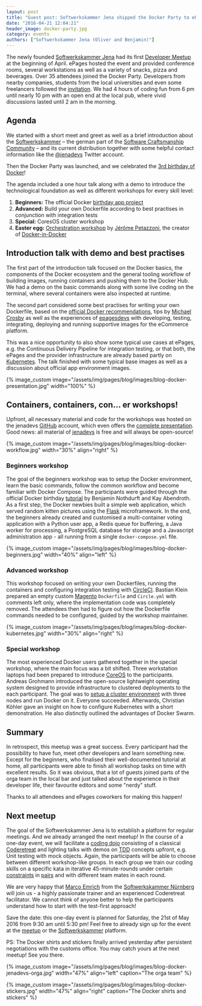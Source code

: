 ```yaml
---
layout: post
title: "Guest post: Softwerkskammer Jena shipped the Docker Party to ePages!"
date: "2016-04-21 12:04:21"
header_image: docker-party.jpg
category: events
authors: ["Softwerkskammer Jena (Oliver and Benjamin)"]
---
```


The newly founded [Softwerkskammer Jena](http://www.softwerkskammer.org/groups/jena) had its first [Developer Meetup](http://www.meetup.com/jenadevs) at the beginning of April.
ePages hosted the event and provided conference rooms, several workstations as well as a variety of snacks, pizza and beverages.
Over 35 attendees joined the Docker Party.
Developers from nearby companies, students from the local universities and even some freelancers followed the [invitation](https://github.com/jenadevs/jenadevs-meetup-001-docker-party/blob/master/orga/Softwerkskammer_Jena_Developers_Meetup_001_Docker_Party.pdf).
We had 4 hours of coding fun from 6 pm until nearly 10 pm with an open end at the local pub, where vivid discussions lasted until 2 am in the morning.

## Agenda

We started with a short meet and greet as well as a brief introduction about the [Softwerkskammer](http://softwerkskammer.org) – the german part of the [Software Craftsmanship Community](http://manifesto.softwarecraftsmanship.org) – and its current distribution together with some helpful contact information like the [@jenadevs](https://twitter.com/jenadevs) Twitter account.

Then the Docker Party was launched, and we celebrated the [3rd birthday of Docker](https://www.docker.com/community/docker-birthday-3)!

The agenda included a one hour talk along with a demo to introduce the technological foundation as well as different workshops for every skill level:

  1. **Beginners:** The official Docker [birthday app project](https://github.com/jenadevs/docker-birthday-3)
  2. **Advanced:** Build your own Dockerfile according to best practises in conjunction with integration tests
  3. **Special:** CoresOS cluster workshop
  4. **Easter egg:** [Orchestration workshop](https://github.com/jenadevs/orchestration-workshop) by [Jérôme Petazzoni](https://twitter.com/jpetazzo), the creator of [Docker-in-Docker](https://github.com/jpetazzo/dind)

## Introduction talk with demo and best practises

The first part of the introduction talk focused on the Docker basics, the components of the Docker ecosystem and the general tooling workflow of building images, running containers and pushing them to the Docker Hub.
We had a demo on the basic commands along with some live coding on the terminal, where several containers were also inspected at runtime.

The second part considered some best practises for writing your own Dockerfile, based on the [official Docker recommendations](https://docs.docker.com/engine/userguide/eng-image/dockerfile_best-practices), tips by [Michael](http://crosbymichael.com/dockerfile-best-practices.html) [Crosby](http://crosbymichael.com/dockerfile-best-practices-take-2.html) as well as the experiences of [epagesdevs](http://twitter.com/epagesdevs) with developing, testing, integrating, deploying and running supportive images for the eCommerce platform.

This was a nice opportunity to also show some typical use cases at ePages, e.g. the Continuous Delivery Pipeline for integration testing, or that both, the ePages and the provider infrastructure are already based partly on [Kubernetes](http://kubernetes.io).
The talk finished with some typical base images as well as a discussion about official app environment images.

{% image_custom image="/assets/img/pages/blog/images/blog-docker-presentation.jpg" width="100%" %}

## Containers, containers, con... er workshops!

Upfront, all necessary material and code for the workshops was hosted on the jenadevs [GitHub](https://github.com/jenadevs) account, which even offers the [complete presentation](https://github.com/jenadevs/jenadevs-meetup-001-docker-party).
Good news: all material of [jenadevs](https://github.com/jenadevs) is free and will always be open-source!

{% image_custom image="/assets/img/pages/blog/images/blog-docker-workflow.jpg" width="30%" align="right" %}

### Beginners workshop

The goal of the beginners workshop was to setup the Docker environment, learn the basic commands, follow the common workflow and become familiar with Docker Compose.
The participants were guided through the official Docker birthday [tutorial](https://github.com/jenadevs/docker-birthday-3/blob/master/tutorial.md) by Benjamin Nothdurft and Kay Abendroth.
As a first step, the Docker newbies built a simple web application, which served random kitten pictures using the [Flask](http://flask.pocoo.org) microframework.
In the end, the beginners already created and customised a multi-container voting application with a Python user app, a Redis queue for buffering, a Java worker for processing, a PostgreSQL database for storage and a Javascript administration app - all running from a single `docker-compose.yml` file.

{% image_custom image="/assets/img/pages/blog/images/blog-docker-beginners.jpg" width="40%" align="left" %}

### Advanced workshop

This workshop focused on writing your own Dockerfiles, running the containers and configuring integration testing with [CircleCI](https://circleci.com).
Bastian Klein prepared an empty custom [Magento](https://magento.com) `Dockerfile` and `Circle.yml` with comments left only, where the implementation code was completely removed.
The attendees then had to figure out how the Dockerfile commands needed to be configured, guided by the workshop maintainer.

{% image_custom image="/assets/img/pages/blog/images/blog-docker-kubernetes.jpg" width="30%" align="right" %}

### Special workshop

The most experienced Docker users gathered together in the special workshop, where the main focus was a bit shifted.
Three workstation laptops had been prepared to introduce [CoreOS](https://coreos.com) to the participants.
Andreas Grohmann introduced the open-source lightweight operating system designed to provide infrastructure to clustered deployments to the each participant.
The goal was to [setup a cluster environment](https://developer.epages.com/blog/2016/01/19/how-to-setup-a-coreos-cluster-on-windows-and-centos.html#why-use-coreos) with three nodes and run Docker on it.
Everyone succeeded.
Afterwards, Christian Köhler gave an insight on how to configure Kubernetes with a short demonstration.
He also distinctly outlined the advantages of Docker Swarm.

## Summary

In retrospect, this meetup was a great success.
Every participant had the possibility to have fun, meet other developers and learn something new.
Except for the beginners, who finalised their well-documented tutorial at home, all participants were able to finish all workshop tasks on time with excellent results.
So it was obvious, that a lot of guests joined parts of the orga team in the local bar and just talked about the experience in their developer life, their favourite editors and some "nerdy" stuff.

Thanks to all attendees and ePages coworkers for making this happen!

## Next meetup

The goal of the Softwerkskammer Jena is to establish a platform for regular meetings.
And we already arranged the next meetup!
In the course of a one-day event, we will facilitate a [coding dojo](http://codingdojo.org) consisting of a classical [Coderetreat](http://coderetreat.org) and lighting talks with demos on [TDD](https://en.wikipedia.org/wiki/Test-driven_development) concepts upfront, e.g. Unit testing with mock objects.
Again, the participants will be able to choose between different workshop-like groups.
In each group we train our coding skills on a specific kata in iterative 45-minute-rounds under certain [constraints](http://coderetreat.org/facilitating/activity-catalog) in [pairs](https://en.wikipedia.org/wiki/Pair_programming) and with different team mates in each round.

We are very happy that [Marco Emrich](https://twitter.com/marcoemrich) from the [Softwerkskammer Nürnberg](https://www.softwerkskammer.org/groups/nuernberg) will join us - a highly passionate trainer and an experienced Coderetreat facilitator.
We cannot think of anyone better to help the participants understand how to start with the test-first approach!

Save the date: this one-day event is planned for Saturday, the 21st of May 2016 from 9:30 am until 5:30 pm!
Feel free to already sign up for the event at the [meetup](http://www.meetup.com/jenadevs) or the [Softwerkskammer](https://www.softwerkskammer.org/groups/jena) platform.

PS: The Docker shirts and stickers finally arrived yesterday after persistent negotiations with the customs office.
You may catch yours at the next meetup!
See you there.

{% image_custom image="/assets/img/pages/blog/images/blog-docker-jenadevs-orga.jpg" width="47%" align="left" caption="The orga team" %}

{% image_custom image="/assets/img/pages/blog/images/blog-docker-stickers.jpg" width="47%" align="right" caption="The Docker shirts and stickers" %}
